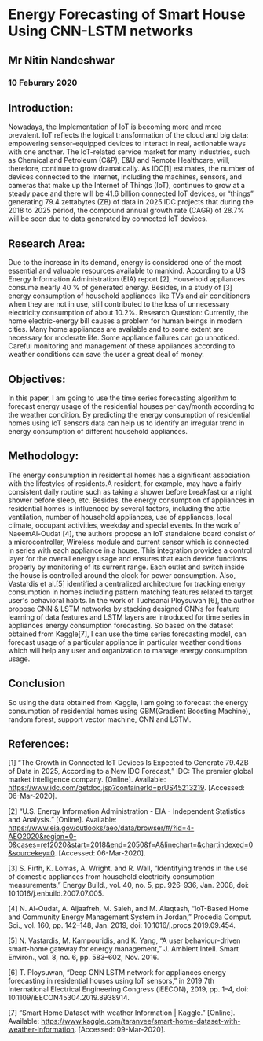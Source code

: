 # Energy Forecasting of Smart House Using CNN-LSTM networks

## Mr Nitin Nandeshwar
### 10 Feburary 2020

## Introduction:
Nowadays, the Implementation of IoT is becoming more and more prevalent. IoT reflects the logical transformation of the cloud and big data: empowering sensor-equipped devices to interact in real, actionable ways with one another. The IoT-related service market for many industries, such as Chemical and Petroleum (C&P), E&U and Remote Healthcare, will, therefore, continue to grow dramatically.
As IDC[1] estimates, the number of devices connected to the Internet, including the machines, sensors, and cameras that make up the Internet of Things (IoT), continues to grow at a steady pace and there will be 41.6 billion connected IoT devices, or “things” generating 79.4 zettabytes (ZB) of data in 2025.IDC projects that during the 2018 to 2025 period, the compound annual growth rate (CAGR) of 28.7% will be seen due to data generated by connected IoT devices.

## Research Area: 
Due to the increase in its demand, energy is considered one of the most essential and valuable resources available to mankind. According to a US Energy Information Administration (EIA) report [2], Household appliances consume nearly 40 % of generated energy.
Besides, in a study of [3] energy consumption of household appliances like TVs and air conditioners when they are not in use, still contributed to the loss of unnecessary electricity consumption of about 10.2%.
Research Question:
Currently, the home electric-energy bill causes a problem for human beings in modern cities. Many home appliances are available and to some extent are necessary for moderate life. Some appliance failures can go unnoticed. Careful monitoring and management of these appliances according to weather conditions can save the user a great deal of money.
## Objectives:
In this paper, I am going to use the time series forecasting algorithm to forecast energy usage of the residential houses per day/month according to the weather condition. By predicting the energy consumption of residential homes using IoT sensors data can help us to identify an irregular trend in energy consumption of different household appliances. 
## Methodology:
The energy consumption in residential homes has a significant association with the lifestyles of residents.A resident, for example, may have a fairly consistent daily routine such as taking a shower before breakfast or a night shower before sleep, etc. Besides, the energy consumption of appliances in residential homes is influenced by several factors, including the attic ventilation, number of household appliances, use of appliances, local climate, occupant activities, weekday and special events.
In the work of NaeemAl-Oudat [4], the authors propose an IoT standalone board consist of a microcontroller, Wireless module and current sensor which is connected in series with each appliance in a house. This integration provides a control layer for the overall energy usage and ensures that each device functions properly by monitoring of its current range. Each outlet and switch inside the house is controlled around the clock for power consumption. Also, Vastardis et al.[5] identified a centralized architecture for tracking energy consumption in homes including pattern matching features related to target user's behavioral habits.
In the work of Tuchsanai Ploysuwan [6], the author propose CNN & LSTM networks by stacking designed CNNs for feature learning of data features and LSTM layers are introduced for time series in appliances energy consumption forecasting.
So based on the dataset obtained from Kaggle[7], I can use the time series forecasting model, can forecast usage of a particular appliance in particular weather conditions which will help any user and organization to manage energy consumption usage.
## Conclusion
So using the data obtained from Kaggle, I am going to forecast the energy consumption of residential homes using  GBM(Gradient Boosting Machine), random forest, support vector machine, CNN and LSTM.
## References:
[1]	“The Growth in Connected IoT Devices Is Expected to Generate 79.4ZB of Data in 2025, According to a New IDC Forecast,” IDC: The premier global market intelligence company. [Online]. Available: https://www.idc.com/getdoc.jsp?containerId=prUS45213219. [Accessed: 06-Mar-2020].

[2]	“U.S. Energy Information Administration - EIA - Independent Statistics and Analysis.” [Online]. Available: https://www.eia.gov/outlooks/aeo/data/browser/#/?id=4-AEO2020&region=0-0&cases=ref2020&start=2018&end=2050&f=A&linechart=&chartindexed=0&sourcekey=0. [Accessed: 06-Mar-2020].

[3]	S. Firth, K. Lomas, A. Wright, and R. Wall, “Identifying trends in the use of domestic appliances from household electricity consumption measurements,” Energy Build., vol. 40, no. 5, pp. 926–936, Jan. 2008, doi: 10.1016/j.enbuild.2007.07.005.

[4]	N. Al-Oudat, A. Aljaafreh, M. Saleh, and M. Alaqtash, “IoT-Based Home and Community Energy Management System in Jordan,” Procedia Comput. Sci., vol. 160, pp. 142–148, Jan. 2019, doi: 10.1016/j.procs.2019.09.454.

[5]	N. Vastardis, M. Kampouridis, and K. Yang, “A user behaviour-driven smart-home gateway for energy management,” J. Ambient Intell. Smart Environ., vol. 8, no. 6, pp. 583–602, Nov. 2016.


[6]	T. Ploysuwan, “Deep CNN LSTM network for appliances energy forecasting in residential houses using IoT sensors,” in 2019 7th International Electrical Engineering Congress (iEECON), 2019, pp. 1–4, doi: 10.1109/iEECON45304.2019.8938914.

[7]	“Smart Home Dataset with weather Information | Kaggle.” [Online]. Available: https://www.kaggle.com/taranvee/smart-home-dataset-with-weather-information. [Accessed: 09-Mar-2020].
